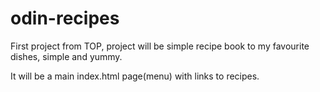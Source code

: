 # odin-recipes

First project from TOP, project will be simple recipe book to my favourite dishes, simple and yummy.

It will be a main index.html page(menu) with links to recipes.
